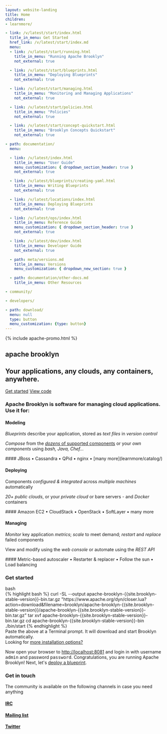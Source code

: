 ```yaml
---
layout: website-landing
title: Home
children:
- learnmore/

- link: /v/latest/start/index.html
  title_in_menu: Get Started
  href_link: /v/latest/start/index.md
  menu:
  - link: /v/latest/start/running.html
    title_in_menu: "Running Apache Brooklyn"
    not_external: true

  - link: /v/latest/start/blueprints.html
    title_in_menu: "Deploying Blueprints"
    not_external: true

  - link: /v/latest/start/managing.html
    title_in_menu: "Monitoring and Managing Applications"
    not_external: true

  - link: /v/latest/start/policies.html
    title_in_menu: "Policies"
    not_external: true

  - link: /v/latest/start/concept-quickstart.html
    title_in_menu: "Brooklyn Concepts Quickstart"
    not_external: true

- path: documentation/
  menu:

  - link: /v/latest/index.html
    title_in_menu: "User Guide"
    menu_customization: { dropdown_section_header: true }
    not_external: true

  - link: /v/latest/blueprints/creating-yaml.html
    title_in_menu: Writing Blueprints
    not_external: true

  - link: /v/latest/locations/index.html
    title_in_menu: Deploying Blueprints
    not_external: true

  - link: /v/latest/ops/index.html
    title_in_menu: Reference Guide
    menu_customization: { dropdown_section_header: true }
    not_external: true

  - link: /v/latest/dev/index.html
    title_in_menu: Developer Guide
    not_external: true

  - path: meta/versions.md
    title_in_menu: Versions
    menu_customization: { dropdown_new_section: true }

  - path: documentation/other-docs.md
    title_in_menu: Other Resources

- community/

- developers/

- path: download/
  menu: null
  type: button
  menu_customization: {type: button}
---
```


{% include apache-promo.html %}

<section class="hero">
<div class="container text-center" markdown="1">

# <span class="text-apache">apache</span> <span class="text-brooklyn">brooklyn</span>

## Your applications, any clouds, any containers, anywhere.

<a href="#get-started" class="btn btn-primary btn-lg">Get started</a>
<a href="https://github.com/apache/brooklyn" class="btn btn-link btn-lg"><i class="fa fa-fw fa-github"></i> View code</a>

</div>
</section>

<section class="container about">
<h3 class="text-center">
 Apache Brooklyn is software for managing cloud applications. Use it for:
</h3>
<div class="row">

<div class="col-md-4" markdown="1">
<p>
<span class="fa-stack fa-2x">
<i class="fa fa-circle-thin fa-stack-2x "></i>
<i class="fa fa-archive fa-stack-1x modeling"></i>
</span>
</p>

#### Modeling

*Blueprints* describe your application, stored as *text files* in *version control*

*Compose* from the [*dozens* of supported components](learnmore/catalog/) or your *own components* using *bash, Java, Chef...*

<div class="text-muted" markdown="1">
#### JBoss &bull; Cassandra &bull; QPid &bull; nginx &bull; [many more](learnmore/catalog/)
</div>
</div>

<div class="col-md-4" markdown="1">
<p>
<span class="fa-stack fa-2x">
<i class="fa fa-circle-thin fa-stack-2x "></i>
<i class="fa fa-rocket fa-stack-1x deploying"></i>
</span>
</p>

#### Deploying

Components *configured &amp; integrated* across *multiple machines* automatically

*20+ public clouds*, or your *private cloud* or bare servers - and *Docker* containers

<div class="text-muted" markdown="1">
#### Amazon EC2 &bull; CloudStack &bull; OpenStack &bull; SoftLayer &bull; many more
</div>
</div>

<div class="col-md-4" markdown="1">
<p>
<span class="fa-stack fa-2x">
<i class="fa fa-circle-thin fa-stack-2x "></i>
<i class="fa fa-cog fa-stack-1x managing"></i>
</span>
</p>

#### Managing

*Monitor* key application *metrics*; *scale* to meet demand; *restart* and *replace* failed components

View and modify using the *web console* or automate using the *REST API*

<div class="text-muted" markdown="1">
#### Metric-based autoscaler &bull; Restarter &amp; replacer &bull; Follow the sun &bull; Load balancing 
</div>

</div>
</div>
</section>


<section class="jumbotron get-started" id="get-started">
  <div class="container">
    <div class="row">
      <div class="col-md-12">
        <h3 class="text-center">Get started</h3>
        <div class="shell">
          <div class="shell-toolbar">
            <i class="red"></i>
            <i class="yellow"></i>
            <i class="green"></i>
            <span>bash</span>
          </div>
{% highlight bash %}
curl -SL --output apache-brooklyn-{{site.brooklyn-stable-version}}-bin.tar.gz "https://www.apache.org/dyn/closer.lua?action=download&filename=brooklyn/apache-brooklyn-{{site.brooklyn-stable-version}}/apache-brooklyn-{{site.brooklyn-stable-version}}-bin.tar.gz"
tar xvf apache-brooklyn-{{site.brooklyn-stable-version}}-bin.tar.gz
cd apache-brooklyn-{{site.brooklyn-stable-version}}-bin
./bin/start
{% endhighlight %}
        </div>
        <div class="text-muted row">
          <div class="col-md-9">Paste the above at a Terminal prompt. It will download and start Brooklyn automatically.</div>
          <div class="col-md-3 text-rigth">Looking for <a href="{{ site.path.guide }}/start/running.html">more installation options?</a></div>
        </div>
        <p>Now open your browser to <a href="http://localhost:8081/">http://localhost:8081</a> and login in with username <tt>admin</tt> and password <tt>password</tt>. Congratulations, you are running Apache Brooklyn! Next, let's <a href="{{ site.path.guide }}/start/blueprints.html">deploy a blueprint</a>.</p>
      </div>
    </div>
  </div>
</section>

<section class="container text-center social">
    <div class="row">
        <div class="col-md-12">
            <h3 class="text-center">Get in touch</h3>
            <p>The community is available on the following channels in case you need anything</p>
        </div>
        <div class="col-sm-4">
            <a href="http://webchat.freenode.net/?channels=brooklyncentral"
               data-toggle="tooltip" data-placement="bottom" title="IRC: freenode #brooklyncentral">
                <p>
                    <span class="fa-stack fa-2x">
                        <i class="fa fa-circle-thin fa-stack-2x"></i>
                        <i class="fa fa-slack fa-stack-1x"></i>
                    </span>
                </p>
                <h4 id="deploy">IRC</h4>
            </a>
        </div>
        <div class="col-sm-4">
            <a href="https://lists.apache.org/list.html?dev@brooklyn.apache.org"
               data-toggle="tooltip" data-placement="bottom" title="Mailing list: dev@brooklyn.apache.org">
                <p>
                    <span class="fa-stack fa-2x">
                        <i class="fa fa-circle-thin fa-stack-2x"></i>
                        <i class="fa fa-envelope-o fa-stack-1x"></i>
                    </span>
                </p>
                <h4 id="deploy">Mailing list</h4>
            </a>
        </div>
        <div class="col-sm-4">
            <a href="https://twitter.com/#!/search?q=brooklyncentral"
               data-toggle="tooltip" data-placement="bottom" title="Twitter: @brooklyncentral"/>
                <p>
                    <span class="fa-stack fa-2x">
                        <i class="fa fa-circle-thin fa-stack-2x"></i>
                        <i class="fa fa-twitter fa-stack-1x"></i>
                    </span>
                </p>
                <h4 id="deploy">Twitter</h4>
            </a>
        </div>
    </div>
</section>
